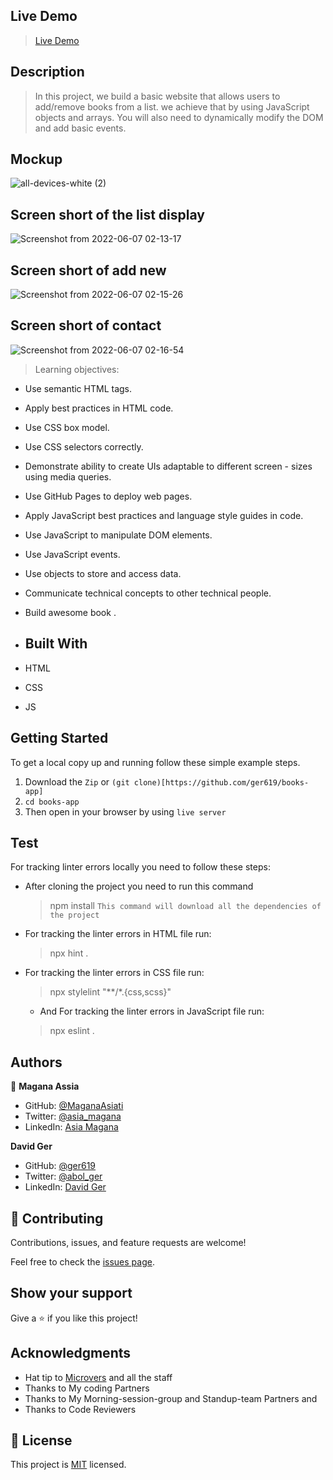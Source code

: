 ## Live Demo

> [Live Demo]( https://maganaasiati.github.io/Awesome_book/)
## Description

> In this project, we build a basic website that allows users to add/remove books from a list. we achieve that by using JavaScript objects and arrays. You will also need to dynamically modify the DOM and add basic events.

## Mockup 
 ![all-devices-white (2)](https://user-images.githubusercontent.com/95297251/172269226-2187f73d-6702-4f03-9fc3-d8a716895f96.png)
 
 ## Screen short of the list display
![Screenshot from 2022-06-07 02-13-17](https://user-images.githubusercontent.com/95297251/172270006-40138288-ea19-40fd-a7fc-073599da24c2.png)
## Screen short of add new
![Screenshot from 2022-06-07 02-15-26](https://user-images.githubusercontent.com/95297251/172270015-c8a23e78-dbcf-45f4-80ff-937cf23ee319.png)
## Screen short of contact
 ![Screenshot from 2022-06-07 02-16-54](https://user-images.githubusercontent.com/95297251/172270026-aa3f9292-7cc3-431a-a655-3a1ffc8178ce.png)


> Learning objectives: 

- Use semantic HTML tags.
- Apply best practices in HTML code.
- Use CSS box model.
- Use CSS selectors correctly.
- Demonstrate ability to create UIs adaptable to different screen - sizes using media queries.
- Use GitHub Pages to deploy web pages.
- Apply JavaScript best practices and language style guides in code.
- Use JavaScript to manipulate DOM elements.
- Use JavaScript events.
- Use objects to store and access data.
- Communicate technical concepts to other technical people.
- Build awesome book .

- ## Built With

- HTML
- CSS
- JS

## Getting Started

To get a local copy up and running follow these simple example steps.
1. Download the `Zip` or `(git clone)[https://github.com/ger619/books-app]`
2. `cd books-app`
3. Then open in your browser by using `live server`
## Test

For tracking linter errors locally you need to follow these steps:

- After cloning the project you need to run this command
  > npm install
   `This command will download all the dependencies of the project`

- For tracking the linter errors in HTML file run:
  > npx hint .

- For tracking the linter errors in CSS file run:
  > npx stylelint "**/*.{css,scss}"

  - And For tracking the linter errors in JavaScript file run:
  > npx eslint .


## Authors

👤 **Magana Assia**

- GitHub: [@MaganaAsiati ](https://github.com/MaganaAsiati)
- Twitter: [@asia_magana](https://twitter.com/asia_magana)
- LinkedIn: [Asia Magana](https://www.linkedin.com/in/asia-magana-60b451200/)

**David Ger**

- GitHub: [@ger619](https://github.com/ger619)
- Twitter: [@abol_ger](https://twitter.com/ger_abol)
- LinkedIn: [David Ger](https://www.linkedin.com/in/david-ger-426b4576/) 
## 🤝 Contributing

Contributions, issues, and feature requests are welcome!

Feel free to check the [issues page](../../issues/).

## Show your support

Give a ⭐️ if you like this project!

## Acknowledgments

- Hat tip to [Microvers](www.microverse.org)  and all the staff
- Thanks to My coding Partners 
- Thanks to My Morning-session-group and Standup-team Partners and
- Thanks to Code Reviewers

## 📝 License

This project is [MIT](./MIT.md) licensed.
